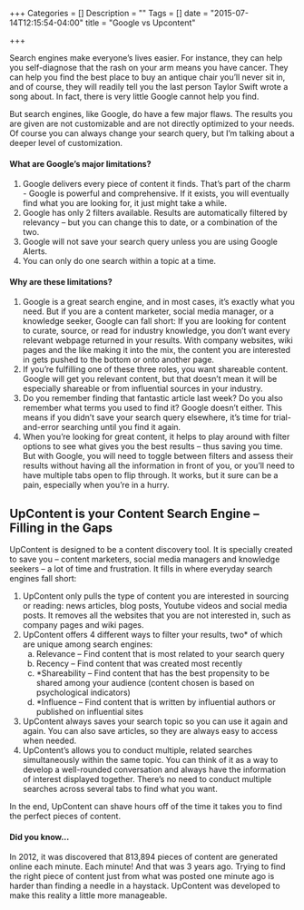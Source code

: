 +++
Categories = []
Description = ""
Tags = []
date = "2015-07-14T12:15:54-04:00"
title = "Google vs Upcontent"

+++

Search engines make everyone’s lives easier. For instance, they can help you self-diagnose that the rash on your arm means you have cancer. They can help you find the best place to buy an antique chair you’ll never sit in, and of course, they will readily tell you the last person Taylor Swift wrote a song about. In fact, there is very little Google cannot help you find. 

But search engines, like Google, do have a few major flaws. The results you are given are not customizable and are not directly optimized to your needs. Of course you can always change your search query, but I’m talking about a deeper level of customization. 


#### What are Google’s major limitations?
<ol class="color-list">
<li>Google delivers every piece of content it finds. That’s part of the charm - Google is powerful and comprehensive. If it exists, you will eventually find what you are looking for, it just might take a while.</li>
<li>Google has only 2 filters available. Results are automatically filtered by relevancy – but you can change this to date, or a combination of the two. </li>
<li>Google will not save your search query unless you are using Google Alerts.</li>
<li>You can only do one search within a topic at a time.</li>
</ol>

#### Why are these limitations?
<ol class="color-list">
<li>Google is a great search engine, and in most cases, it’s exactly what you need. But if you are a content marketer, social media manager, or a knowledge seeker, Google can fall short: If you are looking for content to curate, source, or read for industry knowledge, you don’t want every relevant webpage returned in your results. With company websites, wiki pages and the like making it into the mix, the content you are interested in gets pushed to the bottom or onto another page.</li>
<li>If you’re fulfilling one of these three roles, you want shareable content. Google will get you relevant content, but that doesn’t mean it will be especially shareable or from influential sources in your industry.</li>
<li>Do you remember finding that fantastic article last week? Do you also remember what terms you used to find it? Google doesn’t either. This means if you didn’t save your search query elsewhere, it’s time for trial-and-error searching until you find it again.</li>
<li>When you’re looking for great content, it helps to play around with filter options to see what gives you the best results – thus saving you time. But with Google, you will need to toggle between filters and assess their results without having all the information in front of you, or you’ll need to have multiple tabs open to flip through. It works, but it sure can be a pain, especially when you’re in a hurry.</li>
</ol>


 
## UpContent is your Content Search Engine – Filling in the Gaps

UpContent is designed to be a content discovery tool. It is specially created to save you – content marketers, social media managers and knowledge seekers – a lot of time and frustration. It fills in where everyday search engines fall short:

<ol class="color-list">
<li>UpContent only pulls the type of content you are interested in sourcing or reading: news articles, blog posts, Youtube videos and social media posts. It removes all the websites that you are not interested in, such as company pages and wiki pages.</li>
<li>UpContent offers 4 different ways to filter your results, two* of which are unique among search engines:
<ol type="a">
	<li>Relevance – Find content that is most related to your search query</li>
    <li>Recency – Find content that was created most recently </li>
    <li>*Shareability – Find content that has the best propensity to be shared among your audience (content chosen is based on psychological indicators)</li>
    <li>*Influence – Find content that is written by influential authors or published on influential sites</li>
</ol>
</li>
<li>UpContent always saves your search topic so you can use it again and again. You can also save articles, so they are always easy to access when needed.</li>
<li>UpContent’s allows you to conduct multiple, related searches simultaneously within the same topic. You can think of it as a way to develop a well-rounded conversation and always have the information of interest displayed together. There’s no need to conduct multiple searches across several tabs to find what you want.</li>
</ol>

In the end, UpContent can shave hours off of the time it takes you to find the perfect pieces of content.

#### Did you know…
In 2012, it was discovered that 813,894 pieces of content are generated online each minute. Each minute! And that was 3 years ago. Trying to find the right piece of content just from what was posted one minute ago is harder than finding a needle in a haystack. UpContent was developed to make this reality a little more manageable.


